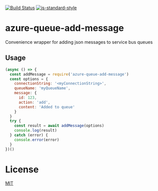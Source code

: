 [![Build Status](https://travis-ci.com/telemark/azure-queue-add-message.svg?branch=master)](https://travis-ci.com/telemarks/azure-queue-add-message)
[![js-standard-style](https://img.shields.io/badge/code%20style-standard-brightgreen.svg?style=flat)](https://github.com/feross/standard)

# azure-queue-add-message

Convenience wrapper for adding json messages to service bus queues

## Usage

```JavaScript
(async () => {
  const addMessage = require('azure-queue-add-message')
  const options = {
    connectionString: '<myConnectionString>',
    queueName: 'myQueueName',
    message: {
      id: 123,
      action: 'add',
      content: 'Added to queue'
    }
  }
  try {
    const result = await addMessage(options)
    console.log(result)
  } catch (error) {
    console.error(error)
  }
})()
```

# License

[MIT](LICENSE)
